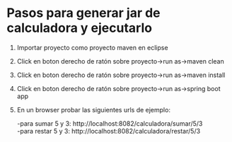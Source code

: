 # Pasos para generar jar de calculadora y ejecutarlo
1. Importar proyecto como proyecto maven en eclipse
2. Click en boton derecho de ratón sobre proyecto->run as->maven clean
3. Click en boton derecho de ratón sobre proyecto->run as->maven install
4. Click en boton derecho de ratón sobre proyecto->run as->spring boot app
3. En un browser probar las siguientes urls de ejemplo:

   -para sumar 5 y 3: http://localhost:8082/calculadora/sumar/5/3    
   -para restar 5 y 3: http://localhost:8082/calculadora/restar/5/3

